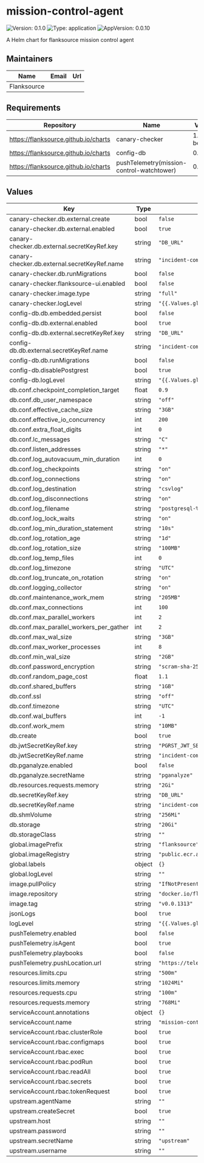 # mission-control-agent

![Version: 0.1.0](https://img.shields.io/badge/Version-0.1.0-informational?style=flat-square) ![Type: application](https://img.shields.io/badge/Type-application-informational?style=flat-square) ![AppVersion: 0.0.10](https://img.shields.io/badge/AppVersion-0.0.10-informational?style=flat-square)

A Helm chart for flanksource mission control agent

## Maintainers

| Name | Email | Url |
| ---- | ------ | --- |
| Flanksource |  |  |

## Requirements

| Repository | Name | Version |
|------------|------|---------|
| https://flanksource.github.io/charts | canary-checker | 1.1.2-beta.115 |
| https://flanksource.github.io/charts | config-db | 0.0.989 |
| https://flanksource.github.io/charts | pushTelemetry(mission-control-watchtower) | 0.1.28 |

## Values

| Key | Type | Default | Description |
|-----|------|---------|-------------|
| canary-checker.db.external.create | bool | `false` |  |
| canary-checker.db.external.enabled | bool | `true` |  |
| canary-checker.db.external.secretKeyRef.key | string | `"DB_URL"` |  |
| canary-checker.db.external.secretKeyRef.name | string | `"incident-commander-postgres"` |  |
| canary-checker.db.runMigrations | bool | `false` |  |
| canary-checker.flanksource-ui.enabled | bool | `false` |  |
| canary-checker.image.type | string | `"full"` |  |
| canary-checker.logLevel | string | `"{{.Values.global.logLevel}}"` |  |
| config-db.db.embedded.persist | bool | `false` |  |
| config-db.db.external.enabled | bool | `true` |  |
| config-db.db.external.secretKeyRef.key | string | `"DB_URL"` |  |
| config-db.db.external.secretKeyRef.name | string | `"incident-commander-postgres"` |  |
| config-db.db.runMigrations | bool | `false` |  |
| config-db.disablePostgrest | bool | `true` |  |
| config-db.logLevel | string | `"{{.Values.global.logLevel}}"` |  |
| db.conf.checkpoint_completion_target | float | `0.9` |  |
| db.conf.db_user_namespace | string | `"off"` |  |
| db.conf.effective_cache_size | string | `"3GB"` |  |
| db.conf.effective_io_concurrency | int | `200` |  |
| db.conf.extra_float_digits | int | `0` |  |
| db.conf.lc_messages | string | `"C"` |  |
| db.conf.listen_addresses | string | `"*"` |  |
| db.conf.log_autovacuum_min_duration | int | `0` |  |
| db.conf.log_checkpoints | string | `"on"` |  |
| db.conf.log_connections | string | `"on"` |  |
| db.conf.log_destination | string | `"csvlog"` |  |
| db.conf.log_disconnections | string | `"on"` |  |
| db.conf.log_filename | string | `"postgresql-%d.log"` |  |
| db.conf.log_lock_waits | string | `"on"` |  |
| db.conf.log_min_duration_statement | string | `"10s"` |  |
| db.conf.log_rotation_age | string | `"1d"` |  |
| db.conf.log_rotation_size | string | `"100MB"` |  |
| db.conf.log_temp_files | int | `0` |  |
| db.conf.log_timezone | string | `"UTC"` |  |
| db.conf.log_truncate_on_rotation | string | `"on"` |  |
| db.conf.logging_collector | string | `"on"` |  |
| db.conf.maintenance_work_mem | string | `"205MB"` |  |
| db.conf.max_connections | int | `100` |  |
| db.conf.max_parallel_workers | int | `2` |  |
| db.conf.max_parallel_workers_per_gather | int | `2` |  |
| db.conf.max_wal_size | string | `"3GB"` |  |
| db.conf.max_worker_processes | int | `8` |  |
| db.conf.min_wal_size | string | `"2GB"` |  |
| db.conf.password_encryption | string | `"scram-sha-256"` |  |
| db.conf.random_page_cost | float | `1.1` |  |
| db.conf.shared_buffers | string | `"1GB"` |  |
| db.conf.ssl | string | `"off"` |  |
| db.conf.timezone | string | `"UTC"` |  |
| db.conf.wal_buffers | int | `-1` |  |
| db.conf.work_mem | string | `"10MB"` |  |
| db.create | bool | `true` |  |
| db.jwtSecretKeyRef.key | string | `"PGRST_JWT_SECRET"` |  |
| db.jwtSecretKeyRef.name | string | `"incident-commander-postgrest-jwt"` |  |
| db.pganalyze.enabled | bool | `false` |  |
| db.pganalyze.secretName | string | `"pganalyze"` |  |
| db.resources.requests.memory | string | `"2Gi"` |  |
| db.secretKeyRef.key | string | `"DB_URL"` |  |
| db.secretKeyRef.name | string | `"incident-commander-postgres"` |  |
| db.shmVolume | string | `"256Mi"` |  |
| db.storage | string | `"20Gi"` |  |
| db.storageClass | string | `""` |  |
| global.imagePrefix | string | `"flanksource"` |  |
| global.imageRegistry | string | `"public.ecr.aws"` |  |
| global.labels | object | `{}` |  |
| global.logLevel | string | `""` |  |
| image.pullPolicy | string | `"IfNotPresent"` |  |
| image.repository | string | `"docker.io/flanksource/incident-commander"` |  |
| image.tag | string | `"v0.0.1313"` |  |
| jsonLogs | bool | `true` |  |
| logLevel | string | `"{{.Values.global.logLevel}}"` |  |
| pushTelemetry.enabled | bool | `false` |  |
| pushTelemetry.isAgent | bool | `true` |  |
| pushTelemetry.playbooks | bool | `false` |  |
| pushTelemetry.pushLocation.url | string | `"https://telemetry.app.flanksource.com/push/topology"` |  |
| resources.limits.cpu | string | `"500m"` |  |
| resources.limits.memory | string | `"1024Mi"` |  |
| resources.requests.cpu | string | `"100m"` |  |
| resources.requests.memory | string | `"768Mi"` |  |
| serviceAccount.annotations | object | `{}` |  |
| serviceAccount.name | string | `"mission-control-sa"` |  |
| serviceAccount.rbac.clusterRole | bool | `true` |  |
| serviceAccount.rbac.configmaps | bool | `true` |  |
| serviceAccount.rbac.exec | bool | `true` |  |
| serviceAccount.rbac.podRun | bool | `true` |  |
| serviceAccount.rbac.readAll | bool | `true` |  |
| serviceAccount.rbac.secrets | bool | `true` |  |
| serviceAccount.rbac.tokenRequest | bool | `true` |  |
| upstream.agentName | string | `""` |  |
| upstream.createSecret | bool | `true` |  |
| upstream.host | string | `""` |  |
| upstream.password | string | `""` |  |
| upstream.secretName | string | `"upstream"` |  |
| upstream.username | string | `""` |  |

